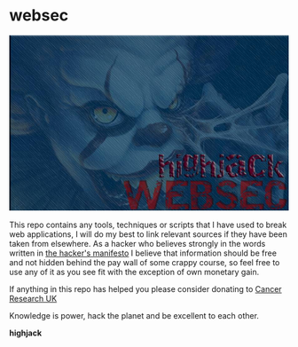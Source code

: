 # websec
![pennywise](banner.jpg)

This repo contains any tools, techniques or scripts that I have used to break web applications, I will do my best to link relevant sources if they have been taken from elsewhere. As a hacker who believes strongly in the words written in [the hacker's manifesto](http://phrack.org/issues/7/3.html) I believe that information should be free and not hidden behind the pay wall of some crappy course, so feel free to use any of it as you see fit with the exception of own monetary gain. 

If anything in this repo has helped you please consider donating to [Cancer Research UK](https://www.cancerresearchuk.org/get-involved/donate)

Knowledge is power, hack the planet and be excellent to each other.

**highjack**
